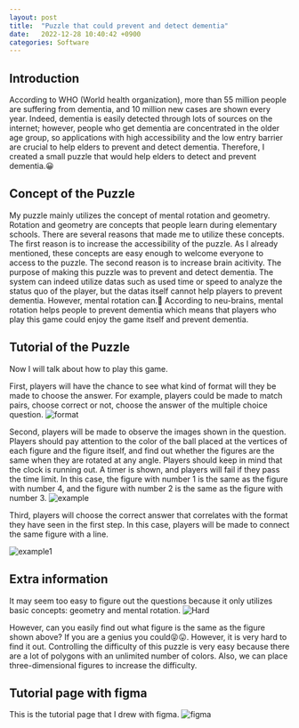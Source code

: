 ```yaml
---
layout: post
title:  "Puzzle that could prevent and detect dementia"
date:   2022-12-28 10:40:42 +0900
categories: Software
---
```


## Introduction

According to WHO (World health organization), more than 55 million people are suffering from dementia, and 10 million new cases are shown every year. Indeed, dementia is easily detected through lots of sources on the internet; however, people who get dementia are concentrated in the older age group, so applications with high accessibility and the low entry barrier are crucial to help elders to prevent and detect dementia. Therefore, I created a small puzzle that would help elders to detect and prevent dementia.😀

## Concept of the Puzzle

My puzzle mainly utilizes the concept of mental rotation and geometry. Rotation and geometry are concepts that people learn during elementary schools. There are several reasons that made me to utilize these concepts. The first reason is to increase the accessibility of the puzzle. As I already mentioned, these concepts are easy enough to welcome everyone to access to the puzzle. The second reason is to increase brain acitivity. The purpose of making this puzzle was to prevent and detect dementia. The system can indeed utilize datas such as used time or speed to analyze the status quo of the player, but the datas itself cannot help players to prevent dementia. However, mental rotation can.🤗 According to neu-brains, mental rotation helps people to prevent dementia which means that players who play this game could enjoy the game itself and prevent dementia.

## Tutorial of the Puzzle

Now I will talk about how to play this game.

First, players will have the chance to see what kind of format will they be made to choose the answer. For example, players could be made to match pairs, choose correct or not, choose the answer of the multiple choice question.
![format](https://res.cloudinary.com/dgq2zzviv/image/upload/v1672228677/Screenshot_2022-12-28_205749_oojgmi.png)

Second, players will be made to observe the images shown in the question. Players should pay attention to the color of the ball placed at the vertices of each figure and the figure itself, and find out whether the figures are the same when they are rotated at any angle. Players should keep in mind that the clock is running out. A timer is shown, and players will fail if they pass the time limit. In this case, the figure with number 1 is the same as the figure with number 4, and the figure with number 2 is the same as the figure with number 3.
![example](https://res.cloudinary.com/dgq2zzviv/image/upload/v1672230200/Screenshot_2022-12-28_212231_zitsav.png)

Third, players will choose the correct answer that correlates with the format they have seen in the first step. In this case, players will be made to connect the same figure with a line.

![example1](https://res.cloudinary.com/dgq2zzviv/image/upload/v1672230406/%EA%B7%B8%EB%A6%BC1_sdq9sd.png)

## Extra information

It may seem too easy to figure out the questions because it only utilizes basic concepts: geometry and mental rotation.
![Hard](https://res.cloudinary.com/dgq2zzviv/image/upload/v1672231477/Screenshot_2022-12-28_214428_utocen.png)

However, can you easily find out what figure is the same as the figure shown above? If you are a genius you could😝😛. However, it is very hard to find it out. Controlling the difficulty of this puzzle is very easy because there are a lot of polygons with an unlimited number of colors. Also, we can place three-dimensional figures to increase the difficulty.

## Tutorial page with figma

This is the tutorial page that I drew with figma.
![figma](https://res.cloudinary.com/dgq2zzviv/image/upload/v1672231934/Screenshot_2022-12-28_215201_qzs0hg.png)
